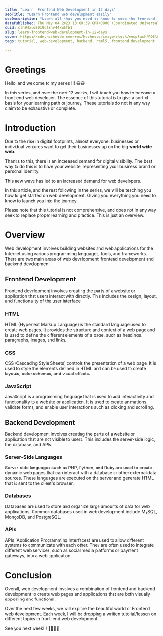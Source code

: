 ```yaml
---
title: "Learn  Frontend Web Development in 12 days"
seoTitle: "Learn Frontend web development easily"
seoDescription: "Learn all that you need to know to code the frontend, Learn in-demand skills like HTML, CSS, Javascript, ReactJs, jquery, and build beautiful websites."
datePublished: Thu May 04 2023 13:00:39 GMT+0000 (Coordinated Universal Time)
cuid: clh94xuo8019dl8nv44xwhfb1
slug: learn-frontend-web-development-in-12-days
cover: https://cdn.hashnode.com/res/hashnode/image/stock/unsplash/FQ3lFA4Zi58/upload/9ffce3c62d809565f2a3e1266825446d.jpeg
tags: tutorial, web-development, backend, html5, frontend-development

---
```


# Greetings

Hello, and welcome to my series !!! 😃😃

In this series, and over the next 12 weeks, I will teach you how to become a front-end web developer. The essence of this tutorial is to give a sort of basis for your learning path or journey. These tutorials do not in any way claim to be exhaustive or complete.

# Introduction

Due to the rise in digital footprints, almost everyone: businesses or individual ventures want to get their businesses up on the big **world wide web**.

Thanks to this, there is an increased demand for digital visibility. The best way to do this is to have your website, representing your business brand or personal identity.

This new wave has led to an increased demand for web developers.

In this article, and the rest following in the series, we will be teaching you how to get started on web development. Giving you everything you need to know to launch you into the journey.

Please note that this tutorial is not comprehensive, and does not in any way seek to replace proper learning and practice. This is just an overview.

# Overview

Web development involves building websites and web applications for the Internet using various programming languages, tools, and frameworks. There are two main areas of web development: frontend development and backend development.

## Frontend Development

Frontend development involves creating the parts of a website or application that users interact with directly. This includes the design, layout, and functionality of the user interface.

### HTML

HTML (Hypertext Markup Language) is the standard language used to create web pages. It provides the structure and content of a web page and is used to define the different elements of a page, such as headings, paragraphs, images, and links.

### CSS

CSS (Cascading Style Sheets) controls the presentation of a web page. It is used to style the elements defined in HTML and can be used to create layouts, color schemes, and visual effects.

### JavaScript

JavaScript is a programming language that is used to add interactivity and functionality to a website or application. It is used to create animations, validate forms, and enable user interactions such as clicking and scrolling.

## Backend Development

Backend development involves creating the parts of a website or application that are not visible to users. This includes the server-side logic, the database, and APIs.

### Server-Side Languages

Server-side languages such as PHP, Python, and Ruby are used to create dynamic web pages that can interact with a database or other external data sources. These languages are executed on the server and generate HTML that is sent to the client's browser.

### Databases

Databases are used to store and organize large amounts of data for web applications. Common databases used in web development include MySQL, MongoDB, and PostgreSQL.

### APIs

APIs (Application Programming Interfaces) are used to allow different systems to communicate with each other. They are often used to integrate different web services, such as social media platforms or payment gateways, into a web application.

# Conclusion

Overall, web development involves a combination of frontend and backend development to create web pages and applications that are both visually appealing and functional.

Over the next few weeks, we will explore the beautiful world of Frontend web development. Each week, I will be dropping a written tutorial/lesson on different topics in front-end web development.

See you next week!!! 🤩🤩🤩🤩